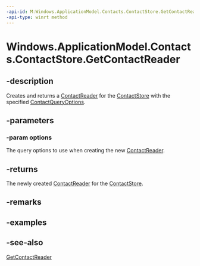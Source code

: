 ----api-id: M:Windows.ApplicationModel.Contacts.ContactStore.GetContactReader(Windows.ApplicationModel.Contacts.ContactQueryOptions)
-api-type: winrt method
---<!-- Method syntaxpublic Windows.ApplicationModel.Contacts.ContactReader GetContactReader(Windows.ApplicationModel.Contacts.ContactQueryOptions options)--># Windows.ApplicationModel.Contacts.ContactStore.GetContactReader## -descriptionCreates and returns a [ContactReader](contactreader.md) for the [ContactStore](contactstore.md) with the specified [ContactQueryOptions](contactqueryoptions.md).## -parameters### -param optionsThe query options to use when creating the new [ContactReader](contactreader.md).## -returnsThe newly created [ContactReader](contactreader.md) for the [ContactStore](contactstore.md).## -remarks## -examples## -see-also[GetContactReader](contactstore_getcontactreader_1793921473.md)